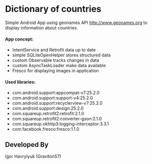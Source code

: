 # Dictionary of countries

Simple Android App using geonames API http://www.geonames.org
to display information about countries.
#### App concept:
* IntentService and Retrofit data up to date
* simple SQLiteOpenHelper stores structured data
* custom Observable tracks changes in data 
* custom AsyncTaskLoader make data available
* Fresco for displaying images in application
 


#### Used libraries:
* com.android.support:appcompat-v7:25.2.0
* com.android.support:support-v4:25.2.0
* com.android.support:recyclerview-v7:25.2.0
* com.android.support:design:25.2.0
* com.squareup.retrofit2:retrofit:2.1.0
* com.squareup.retrofit2:converter-gson:2.1.0
* com.squareup.okhttp3:logging-interceptor:3.3.1
* com.facebook.fresco:fresco:1.1.0

Developed By
-------
Igor Havrylyuk (Graviton57)

[1]: https://github.com/graviton57/Countries.git

